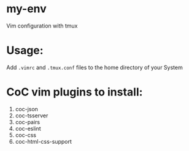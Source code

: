 # my-env

Vim configuration with tmux



# Usage:
Add `.vimrc` and `.tmux.conf` files to the home directory of your System


# CoC vim plugins to install:

  1. coc-json
  2. coc-tsserver
  3. coc-pairs  
  4. coc-eslint
  5. coc-css
  6. coc-html-css-support

